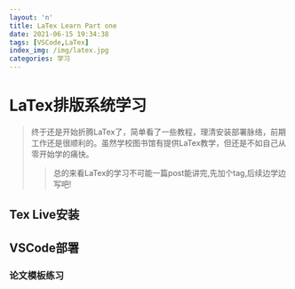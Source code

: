 ```yaml
---
layout: 'n'
title: LaTex Learn Part one
date: 2021-06-15 19:34:38
tags: [VSCode,LaTex]
index_img: /img/latex.jpg
categories: 学习
---
```

# LaTex排版系统学习
>终于还是开始折腾LaTex了，简单看了一些教程，理清安装部署脉络，前期工作还是很顺利的。虽然学校图书馆有提供LaTex教学，但还是不如自己从零开始学的痛快。
><!-- more -->
>>总的来看LaTex的学习不可能一篇post能讲完,先加个tag,后续边学边写吧!
## Tex Live安装

## VSCode部署

### 论文模板练习